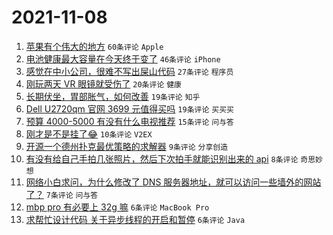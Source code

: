 # 2021-11-08

1. [苹果有个伟大的地方](https://www.v2ex.com/t/813776) `60条评论` `Apple`
1. [电池健康最大容量在今天终于变了](https://www.v2ex.com/t/813741) `46条评论` `iPhone`
1. [感觉在中小公司，很难不写出屎山代码](https://www.v2ex.com/t/813782) `27条评论` `程序员`
1. [刚玩两天 VR 眼镜就受伤了](https://www.v2ex.com/t/813748) `20条评论` `健康`
1. [长期伏坐，胃部胀气，如何改善](https://www.v2ex.com/t/813774) `19条评论` `知乎`
1. [Dell U2720qm 官网 3699 元值得买吗](https://www.v2ex.com/t/813742) `19条评论` `买买买`
1. [预算 4000-5000 有没有什么电视推荐](https://www.v2ex.com/t/813761) `15条评论` `问与答`
1. [刚才是不是挂了😂](https://www.v2ex.com/t/813740) `10条评论` `V2EX`
1. [开源一个德州扑克最优策略的求解器](https://www.v2ex.com/t/813747) `9条评论` `分享创造`
1. [有没有给自己手拍几张照片，然后下次拍手就能识别出来的 api](https://www.v2ex.com/t/813746) `8条评论` `奇思妙想`
1. [网络小白求问，为什么修改了 DNS 服务器地址，就可以访问一些墙外的网站了？](https://www.v2ex.com/t/813772) `7条评论` `问与答`
1. [mbp pro 有必要上 32g 嘛](https://www.v2ex.com/t/813783) `6条评论` `MacBook Pro`
1. [求帮忙设计代码 关于异步线程的开启和暂停](https://www.v2ex.com/t/813768) `6条评论` `Java`
